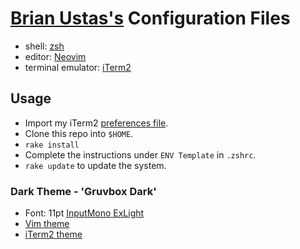 # [Brian Ustas's](http://brianustas.com) Configuration Files

- shell: [zsh](http://www.zsh.org/)
- editor: [Neovim](https://neovim.io/)
- terminal emulator: [iTerm2](http://www.iterm2.com/)

## Usage

- Import my iTerm2 [preferences file](https://github.com/ustasb/dotfiles/blob/master/iterm2/com.googlecode.iterm2.plist).
- Clone this repo into `$HOME`.
- `rake install`
- Complete the instructions under `ENV Template` in `.zshrc`.
- `rake update` to update the system.

### Dark Theme - 'Gruvbox Dark'

- Font: 11pt [InputMono ExLight](http://input.fontbureau.com/)
- [Vim theme](https://github.com/morhetz/gruvbox)
- [iTerm2 theme](https://github.com/morhetz/gruvbox-contrib/blob/master/iterm2/gruvbox-dark.itermcolors)
